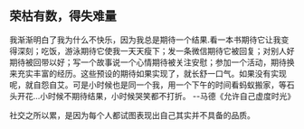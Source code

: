 ## 荣枯有数，得失难量
我渐渐明白了我为什么不快乐，因为我总是期待一个结果.看一本书期待它让我变得深刻；吃饭，游泳期待它使我一天天瘦下；发一条微信期待它被回复；对别人好期待被回带以好；写一个故事说一个心情期待被关注安慰；参加一个活动，期待换来充实丰富的经历。这些预设的期待如果实现了，就长舒一口气。如果没有实现呢，就自怨自艾。可是小时候也是同一个我，用一个下午的时间看蚂蚁搬家，等石头开花...小时候不期待结果，小时候哭笑都不打折。           --马德《允许自己虚度时光》

社交之所以累，是因为每个人都试图表现出自己其实并不具备的品质。